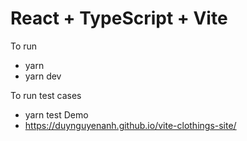 # React + TypeScript + Vite

To run
 - yarn
 - yarn dev

To run test cases
 - yarn test
Demo
 - https://duynguyenanh.github.io/vite-clothings-site/
